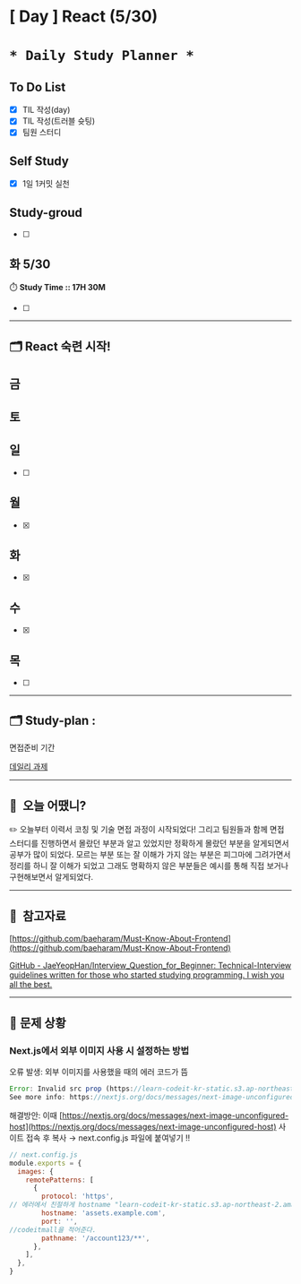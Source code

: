 # [ Day ] React (5/30)

# `* Daily Study Planner *`

## To Do List

- [x]  TIL 작성(day)
- [x]  TIL 작성(트러블 슛팅)
- [x]  팀원 스터디

## Self Study

- [x]  1일 1커밋 실천

## **Study-groud**

- [ ]  

## 화 5/30

⏱️ **Study Time ::  17H 30M**

- [ ]  

---

## 🗂️ React 숙련 시작!

## 금

## 토

## 일

- [ ]  

## 월

- [x]  

## 화

- [x]  

## 수

- [x]  

## 목

- [ ]  

---

## 🗂️ **Study-plan**  :

면접준비 기간

[데일리 과제](https://www.notion.so/78826840e9644b31b2b5ea0865a11318)

---

## 🙂  오늘 어땠니?

<aside>
✏️ 오늘부터 이력서 코칭 및 기술 면접 과정이 시작되었다! 그리고 팀원들과 함께 면접 스터디를 진행하면서 몰랐던 부분과 알고 있었지만 정확하게 몰랐던 부분을 알게되면서 공부가 많이 되었다. 모르는 부분 또는 잘 이해가 가지 않는 부분은 피그마에 그려가면서 정리를 하니 잘 이해가 되었고 그래도 명확하지 않은 부분들은 예시를 통해 직접 보거나 구현해보면서 알게되었다.

</aside>

---

## 🧳  참고자료

[https://github.com/baeharam/Must-Know-About-Frontend](https://github.com/baeharam/Must-Know-About-Frontend)

[GitHub - JaeYeopHan/Interview_Question_for_Beginner: Technical-Interview guidelines written for those who started studying programming. I wish you all the best.](https://github.com/JaeYeopHan/Interview_Question_for_Beginner#면접에서-받았던-질문들)

---

## 🤔 문제 상황

### Next.js에서 외부 이미지 사용 시 설정하는 방법

오류 발생: 외부 이미지를 사용했을 때의 에러 코드가 뜸

```jsx
Error: Invalid src prop (https://learn-codeit-kr-static.s3.ap-northeast-2.amazonaws.com/codeitmall/product-09.png) on `next/image`, hostname "learn-codeit-kr-static.s3.ap-northeast-2.amazonaws.com" is not configured under images in your `next.config.js`
See more info: https://nextjs.org/docs/messages/next-image-unconfigured-host
```

해결방안: 이때 [https://nextjs.org/docs/messages/next-image-unconfigured-host](https://nextjs.org/docs/messages/next-image-unconfigured-host) 사이트 접속 후 복사 → next.config.js 파일에 붙여넣기 !!

```jsx
// next.config.js
module.exports = {
  images: {
    remotePatterns: [
      {
        protocol: 'https',
// 에러에서 친절하게 hostname "learn-codeit-kr-static.s3.ap-northeast-2.amazonaws.com" 적으라고 알려준다.
        hostname: 'assets.example.com',
        port: '',
//codeitmall을 적어준다.
        pathname: '/account123/**',
      },
    ],
  },
}
```